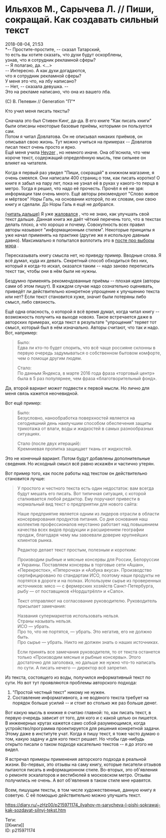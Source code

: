 Ильяхов М., Сарычева Л. // Пиши, сокращай. Как создавать сильный текст
=======================================================================

   
 2018-08-04, 21:53   
    *-- Простите-простите, -- сказал Татарский,   
 то есть вы хотите сказать, что духи будут оскорблены,   
 узнав, что я сотрудник рекламной сферы?   
 -- Я полагаю, да. <...>   
 -- Интересно. А как духи догадаются,   
 что я сотрудник рекламной сферы?   
 У меня это что, на лбу написано?   
 -- Нет, -- сказала девушка. --   
 Это на рекламе написано, что она из вашего лба.   
   
 (C) В. Пелевин // Generation "П"*     
   
 Кто учил меня писать тексты?   
   
 Сначала это был Стивен Кинг, да-да. В его книге "Как писать книги" были описаны некоторые базовые приёмы, которыми он пользуется сам.   
 Потом я читал Довлатова. Он не описывал никаких приёмов, он описывал свою жизнь. Тут можно учиться на примерах -- Довлатов писал текст очень просто и ярко.   
 Ещё меня учила  [Heyzer](http://heyzero.diary.ru "Orca")  , но немного иначе. Она об'яснила, что чем короче текст, содержащий определённую мысль, тем сильнее он влияет на читателя.   
   
 Когда я первый раз увидел "Пиши, сокращай" в книжном магазине, я очень смеялся. Они написали 400 страниц о том, как писать коротко! О книге я забыл на пару лет, пока не узнал её в руках у какого-то перца в метро. Тогда я решил, что надо её прочесть. Прочёл я её не зря: информации там очень много. Ещё авторы рекомендуют "Слово живое и мёртвое" Норы Галь, на основании которой, по их словам, они свою книгу и сделали. До Норы Галь я ещё не добрался.   
   
  [(читать дальше)](https://zHz00.diary.ru/p215971174.htm?index=1#linkmore215971174m1)    Я уже  [жаловался](На%20полях%20останется%20труха)  , что не знаю, как улучшать свой текст дальше. Данная книга же даёт чёткий перечень того, что в текстах делать плохо, а что хорошо и почему. Совокупность всех правил авторы называют "информационным стилем". Некоторые принципы я уже начал применять на практике (другие же я использую давным давно). Максимально я попытался воплотить это в  [посте про выборы мэра](Воля%20человека%20против%20воли%20города)  .   
   
 Пересказывать книгу смысла нет, но приведу пример. Вводные слова. Я всё думал, куда их девать. Секретный способ обходиться без них, который я когда-то искал, оказался таким -- надо заново переписать текст так, чтобы они в нём были не нужны.   
   
 Бездумно применять рекомендованные приёмы -- плохая идея (авторы сами об этом пишут). В каждом случае надо сознательно оценивать, приведёт ли действительно конкретное упрощение к улучшению текста или нет? Если текст становится хуже, значит были потеряны либо смысл, либо связность.   
   
 Ещё одна опасность, о которой я всё время думал, когда читал книгу -- возможность получить на выходе новояз. Такое встречается даже в авторских примерах, когда текст в результате "упрощения" теряет тот смысл, который был в нём изначально. Авторы считают, что так и надо. Вот, например:   
   
 
>  Было:   
>  Едва ли кто-то будет спорить, что всё чаще россияне склонны в первую очередь задумываться о собственном бытовом комфорте, чем о помощи другим людям.   
>    
>  Стало:   
>  По данным Яндекса, в марте 2016 года фраза «торговый центр» была в 5 раз популярнее, чем фраза «благотворительный фонд». 

   
 Да, второй вариант  *может*  подвести к первой мысли. Но лично для меня связь кажется неочевидной.   
   
 Вот ещё пример:   
   
 
>  Было:   
>  Безусловно, нанообработка поверхностей является на сегодняшний день наилучшим способом обеспечения защиты трикотажа от влаги, воды и жидкостей в самых разнообразных ситуациях.   
>    
>  Стало (после двух итераций):   
>  Кремниевая пропитка защищает ткань от жидкостей. 

   
 Это не конечный вариант. Потом будут добавлены дополнительные сведения. Но исходный смысл всё равно искажён и частично утерян.   
   
 Вот пример того, как после работы над текстом он действительно становится лучше:   
   
 
>  У простого и честного текста есть один недостаток: вам всегда будут мешать его писать. Вот типичная ситуация, с которой сталкивается любой редактор. Ему поручают привести в нормальный вид текст о предприятии для нового сайта:   
>    
>  Наше предприятие является одним из лидеров отрасли в области консервирования продуктов питания. Со дня основания наш коллектив профессионалов неустанно работает над повышением качества всех видов продукции и расширением географии продаж, благодаря чему мы завоевали доверие крупнейших клиентов рынка.   
>    
>  Редактор делает текст простым, полезным и коротким:   
>    
>  Производим рыбные и мясные консервы для России, Белоруссии и Украины. Поставляем консервы в торговые сети «Ашан», «Перекресток», «Пятерочка» и «Азбука вкуса». Производство сертифицировано по стандартам ИСО, поэтому наши продукты не портятся в дороге и на полках. Используем сырье из проверенных источников: мясо — с фермерских хозяйств Санкт-Петербурга, рыбу — от поставщиков «Нордштрёлл» и «Сапо».   
>    
>  Текст отправляют на согласование руководителю. Руководитель присылает замечания:   
>    
>  Названия супермаркетов использовать нельзя.   
>  Страны называть нельзя.   
>  ИСО — убрать.   
>  Про то, что не портятся, — убрать. Это негатив, его не должно быть.   
>  Про сырье — убрать. Никто не должен знать о наших источниках.   
>    
>  Если принять все замечания руководителя, то от текста останется только «Производим мясные и рыбные консервы». Этого достаточно для заголовка, но дальше же нужно что-то написать по сути. А писать нечего — директор всё запретил. 

   
 Из текста, состоящего из воды, получился информативный текст по сути. Но вот тут проявляются проблемы авторского подхода:   
 1. "Простой честный текст" никому не нужен.   
 2. Составление информативного, а не водяного текста требует на порядок больше усилий -- и стоит во столько же раз больше денег.   
   
 Вот какую мысль в книжке я считаю главной: то, как писать текст, в первую очередь зависит от того, для кого и с какой целью он пишется. В инженерных кругах кажется само собой разумеющимся, когда устройство/программа проектируется для решения конкретной задачи. Этому даже в институте учат. Когда я пишу текст, я тоже часто думаю о том, какую задачу и для кого текст решает. Но чтобы где-нибудь открыто писали о таком подходе касательно текстов -- я до этого не видел.   
   
 Я встречал примеры применения авторского подхода в реальной жизни. Во-первых, это отзывы на саму книгу, которые писатели отзывов пытаются писать в информационном стиле. Во-вторых, это об'явления о ремонте эскалаторов и вестибюлей в московском метро. Отзывы получились не очень. А вот об'явления в таком стиле мне нравятся.   
   
 Всем, пишущим тексты, в том числе художественные, данную книгу я советую. С её помощью действительно можно улучшить текст.     
    
 <https://diary.ru/~zHz00/p215971174_ilyahov-m-sarycheva-l-pishi-sokrawaj-kak-sozdavat-silnyj-tekst.htm>   
   
 Теги:   
 [[Книги]]   
 ID: p215971174